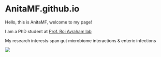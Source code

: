 # AnitaMF.github.io

Hello, this is AnitaMF, welcome to my page!

I am a PhD student at [Prof. Roi Avraham lab](https://www.weizmann.ac.il/dept/irb/avraham/avraham-lab-homepage)


My research interests span gut microbiome interactions & enteric infections 

![](https://static.timesofisrael.com/www/uploads/2021/01/iStock-1279892500.jpg)

